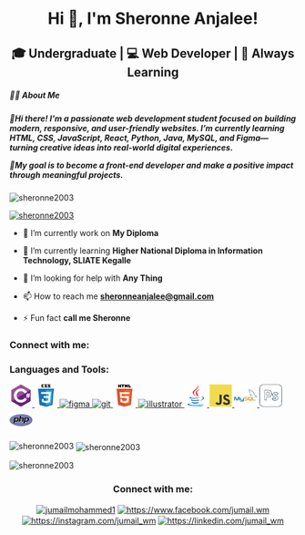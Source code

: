 <h1 align="center">Hi 👋, I'm Sheronne Anjalee!</h1>
<h2 align="center">🎓 Undergraduate | 💻 Web Developer | 📍 Always Learning</h2>
<h5 allign="center">👨‍💻 About Me</h5>

<h5 allign="center">📌Hi there! I'm a passionate web development student focused on building modern, responsive, and user-friendly websites. I’m currently learning HTML, CSS, JavaScript, React, Python, Java, MySQL, and Figma—turning creative ideas into real-world digital experiences.

🎯My goal is to become a front-end developer and make a positive impact through meaningful projects.</h5>

<p align="left"> <img src="https://komarev.com/ghpvc/?username=sheronne2003&label=Profile%20views&color=0e75b6&style=flat" alt="sheronne2003" /> </p>

<p align="left"> <a href="https://github.com/ryo-ma/github-profile-trophy"><img src="https://github-profile-trophy.vercel.app/?username=sheronne2003" alt="sheronne2003" /></a> </p>

- 🔭 I’m currently work on **My Diploma**

- 🌱 I’m currently learning **Higher National Diploma in Information Technology, SLIATE Kegalle**

- 🤝 I’m looking for help with **Any Thing**

- 📫 How to reach me **sheronneanjalee@gmail.com**

- ⚡ Fun fact **call me Sheronne**

<h3 align="left">Connect with me:</h3>
<p align="left">
</p>

<h3 align="left">Languages and Tools:</h3>
<p align="left"> <a href="https://www.w3schools.com/cs/" target="_blank" rel="noreferrer"> <img src="https://raw.githubusercontent.com/devicons/devicon/master/icons/csharp/csharp-original.svg" alt="csharp" width="40" height="40"/> </a> <a href="https://www.w3schools.com/css/" target="_blank" rel="noreferrer"> <img src="https://raw.githubusercontent.com/devicons/devicon/master/icons/css3/css3-original-wordmark.svg" alt="css3" width="40" height="40"/> </a> <a href="https://www.figma.com/" target="_blank" rel="noreferrer"> <img src="https://www.vectorlogo.zone/logos/figma/figma-icon.svg" alt="figma" width="40" height="40"/> </a> <a href="https://git-scm.com/" target="_blank" rel="noreferrer"> <img src="https://www.vectorlogo.zone/logos/git-scm/git-scm-icon.svg" alt="git" width="40" height="40"/> </a> <a href="https://www.w3.org/html/" target="_blank" rel="noreferrer"> <img src="https://raw.githubusercontent.com/devicons/devicon/master/icons/html5/html5-original-wordmark.svg" alt="html5" width="40" height="40"/> </a> <a href="https://www.adobe.com/in/products/illustrator.html" target="_blank" rel="noreferrer"> <img src="https://www.vectorlogo.zone/logos/adobe_illustrator/adobe_illustrator-icon.svg" alt="illustrator" width="40" height="40"/> </a> <a href="https://www.java.com" target="_blank" rel="noreferrer"> <img src="https://raw.githubusercontent.com/devicons/devicon/master/icons/java/java-original.svg" alt="java" width="40" height="40"/> </a> <a href="https://developer.mozilla.org/en-US/docs/Web/JavaScript" target="_blank" rel="noreferrer"> <img src="https://raw.githubusercontent.com/devicons/devicon/master/icons/javascript/javascript-original.svg" alt="javascript" width="40" height="40"/> </a> <a href="https://www.mysql.com/" target="_blank" rel="noreferrer"> <img src="https://raw.githubusercontent.com/devicons/devicon/master/icons/mysql/mysql-original-wordmark.svg" alt="mysql" width="40" height="40"/> </a> <a href="https://www.photoshop.com/en" target="_blank" rel="noreferrer"> <img src="https://raw.githubusercontent.com/devicons/devicon/master/icons/photoshop/photoshop-line.svg" alt="photoshop" width="40" height="40"/> </a> <a href="https://www.php.net" target="_blank" rel="noreferrer"> <img src="https://raw.githubusercontent.com/devicons/devicon/master/icons/php/php-original.svg" alt="php" width="40" height="40"/> </a> </p>

<p><img align="left" src="https://github-readme-stats.vercel.app/api/top-langs?username=sheronne2003&show_icons=true&locale=en&layout=compact" alt="sheronne2003" /></p>

<p>&nbsp;<img align="center" src="https://github-readme-stats.vercel.app/api?username=sheronne2003&show_icons=true&locale=en" alt="sheronne2003" /></p>

<p><img align="center" src="https://github-readme-streak-stats.herokuapp.com/?user=sheronne2003&" alt="sheronne2003" /></p>


<h3 align="center">Connect with me:</h3>
<p align="center">
<a href="https://x.com/ShadowAnji003?t=w9tEhbTldxzWJdUfV2pyIQ&s=08" target="blank"><img align="center" src="https://raw.githubusercontent.com/rahuldkjain/github-profile-readme-generator/master/src/images/icons/Social/twitter.svg" alt="jumailmohammed1" height="30" width="40" /></a>
<a href="https://www.facebook.com/sheronne.sheronneanjalee " target="blank"><img align="center" src="https://raw.githubusercontent.com/rahuldkjain/github-profile-readme-generator/master/src/images/icons/Social/facebook.svg" alt="https://www.facebook.com/jumail.wm" height="30" width="40" /></a>
<a href="https://www.instagram.com/sheronne_anjalee/profilecard/?igsh=a3RzaGthaGtucWpl " target="blank"><img align="center" src="https://raw.githubusercontent.com/rahuldkjain/github-profile-readme-generator/master/src/images/icons/Social/instagram.svg" alt="https://instagram.com/jumail_wm" height="30" width="40" /></a>
  <a href="https://www.linkedin.com/in/sheronne-anjalee-premachandra-752341284?utm_source=share&utm_campaign=share_via&utm_content=profile&utm_medium=android_app " target="blank"><img align="center" src="https://raw.githubusercontent.com/rahuldkjain/github-profile-readme-generator/master/src/images/icons/Social/instagram.svg" alt="https://linkedin.com/jumail_wm" height="30" width="40" /></a>
</p>
